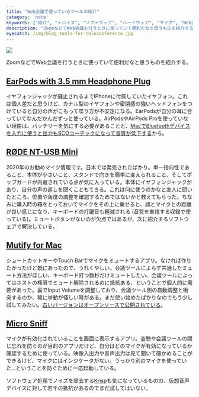 ```yaml
---
title: "Web会議で使っているツールの紹介"
category: 'note'
keywords: ["紹介", "デバイス", "ソフトウェア", "ハードウェア", "マイク", "Web会議", "リモートワーク"]
description: "ZoomなどでWeb会議を行うときに使っていて便利だなと思うものを紹介する。"
eyecatch: /img/blog_tools-for-teleconference.jpg
---
```


![ ](/img/blog_tools-for-teleconference.jpg)

ZoomなどでWeb会議を行うときに使っていて便利だなと思うものを紹介する。

## [EarPods with 3.5 mm Headphone Plug](https://www.apple.com/jp/shop/product/MNHF2FE/A/earpods-with-35-mm-headphone-plug)

イヤフォンジャックが廃止されるまでiPhoneに付属していたイヤフォン。これは個人差だと思うけど、カナル型のイヤフォンや密閉感の強いヘッドフォンをつけていると自分の声がこもって喋り方が不安定になる。EarPodsが自分の耳に合っていてなんだかんだずっと使っている。AirPodsやAirPods Proを使っていない理由は、バッテリーを気にする必要があることと、[MacでBluetoothデバイスを入力に使うと出力もSCOコーデックになって音質が低下する](https://support.apple.com/ja-jp/HT208896)から。

## [RØDE NT-USB Mini](https://www.rode.com/microphones/nt-usb_mini)

2020年のお勧めマイク情報です。日本では発売されたばかり。単一指向性であること、本体が小さいこと、スタンドで向きを簡単に変えられること、そしてポップガードが内蔵されている点が気に入っている。本体にイヤフォンジャックがあり、自分の声の返しを聞くこともできる。これは何に使うのかなと友人に聞いたところ、位置や角度の調整を確認するためではないかと教えてもらった。ちなみに購入時の箱をとっておいてマイクをその上に乗せると、顔とマイクとの距離が良い感じになり、キーボードの打鍵音も軽減される (音質を重視する収録で使っている)。ミュートボタンがないのが欠点ではあるが、次に紹介するソフトウェアで解決している。

## [Mutify for Mac](https://mutify.app/)

ショートカットキーやTouch Barでマイクをミュートするアプリ。なければ作りたかったけど既にあったので、うれくやしい。会議ツールによらず共通したミュート方法がほしい、キーボード打つ数秒だけミュートしたい、会議ツールによってはホストの権限でミュート解除されるのに抵抗ある、ということで個人的に需要があった。裏でInput Volumeを調整しており、会議ツール側の自動調整と衝突するのか、稀に挙動が怪しい時がある。まだ使い始めたばかりなのでもう少し試してみたい。[古いバージョンはオープンソースで公開されている](https://github.com/pixel-point/mute-me)。

## [Micro Sniff](https://github.com/dwarvesf/micro-sniff)

マイクが有効化されていることを画面に表示するアプリ。盗聴や会議ツールの閉じ忘れを防ぐのが目的のアプリだけど、自分はどのマイクが有効になっているか確認するために使っている。映像入出力や音声出力は見て聞いて確かめることができるけど、マイクにはインジケータがない。うっかり別のマイクを使っていた...ということを防ぐために一応起動している。

ソフトウェア処理でノイズを除去する[Krisp](https://krisp.ai/)も気になっているものの、仮想音声デバイスに対して若干の抵抗があるのでまだ試してはいない。
